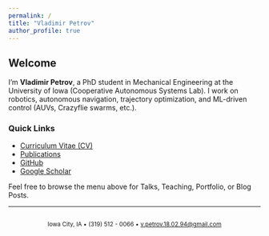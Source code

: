 ```yaml
---
permalink: /
title: "Vladimir Petrov"
author_profile: true
---
```


## Welcome

I’m **Vladimir Petrov**, a PhD student in Mechanical Engineering at the University of Iowa (Cooperative Autonomous Systems Lab).
I work on robotics, autonomous navigation, trajectory optimization, and ML-driven control (AUVs, Crazyflie swarms, etc.).

### Quick Links
- [Curriculum Vitae (CV)](/cv/)
- [Publications](/publications/)
- [GitHub](https://github.com/wladimirpetrov)
- [Google Scholar](https://scholar.google.com/citations?user=i4HX0CEAAAAJ&hl=en)

Feel free to browse the menu above for Talks, Teaching, Portfolio, or Blog Posts.

---
<div align="center" style="margin-top: 2em;">
  <small>Iowa City, IA • (319) 512 - 0066 • <a href="mailto:v.petrov.18.02.94@gmail.com">v.petrov.18.02.94@gmail.com</a></small>
</div>

